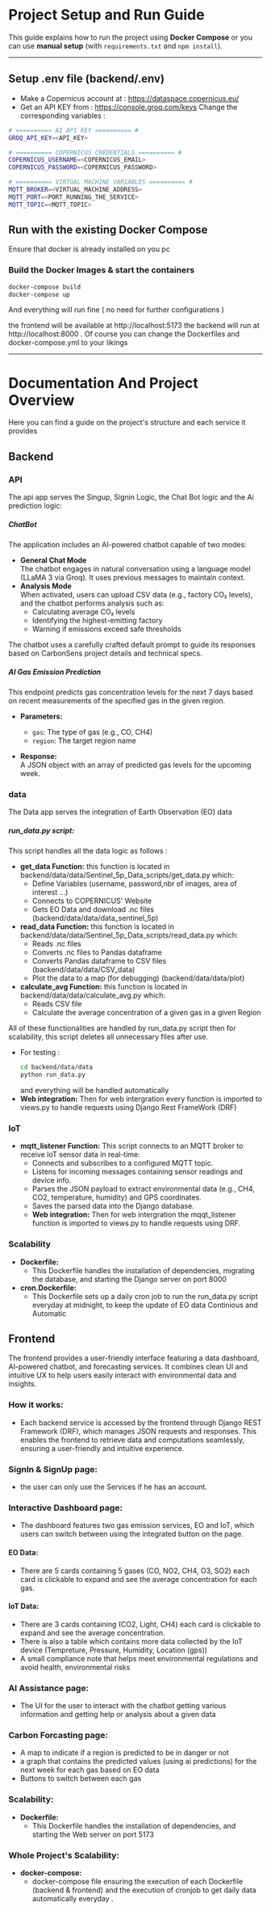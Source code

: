 # Project Setup and Run Guide

This guide explains how to run the project using **Docker Compose** or you can use **manual setup** (with `requirements.txt` and `npm install`).

---
##  Setup .env file (backend/.env)
  - Make a Copernicus account at : https://dataspace.copernicus.eu/
  - Get an API KEY from : https://console.groq.com/keys
Change the corresponding variables :
```bash
# ========== AI API KEY ========== #
GROQ_API_KEY=<API_KEY>

# ========== COPERNICUS CREDENTIALS ========== #
COPERNICUS_USERNAME=<COPERNICUS_EMAIL>
COPERNICUS_PASSWORD=<COPERNICUS_PASSWORD>

# ========== VIRTUAL MACHINE VARIABLES ========== #
MQTT_BROKER=<VIRTUAL_MACHINE_ADDRESS>
MQTT_PORT=<PORT_RUNNING_THE_SERVICE>
MQTT_TOPIC=<MQTT_TOPIC>
````

##  Run with  the existing Docker Compose 
Ensure that docker is already installed on you pc  

### Build the Docker Images & start the containers
```bash
docker-compose build
docker-compose up
```
And everything  will run fine ( no need for further configurations )

the frontend will be available at http://localhost:5173
the backend will run at http://localhost:8000 .
Of course you can change the Dockerfiles and docker-compose.yml to your likings

---
# Documentation And Project Overview

Here you can find a guide on the project's structure and each service it provides
## Backend

### API
The api app serves the Singup, Signin Logic, the Chat Bot logic and the Ai prediction logic:

##### ChatBot
The application includes an AI-powered chatbot capable of two modes:
- **General Chat Mode**  
  The chatbot engages in natural conversation using a language model (LLaMA 3 via Groq). It uses previous messages to maintain context.
- **Analysis Mode**  
  When activated, users can upload CSV data (e.g., factory CO₂ levels), and the chatbot performs analysis such as:
  - Calculating average CO₂ levels  
  - Identifying the highest-emitting factory  
  - Warning if emissions exceed safe thresholds
 
The chatbot uses a carefully crafted default prompt to guide its responses based on CarbonSens project details and technical specs.

##### AI Gas Emission Prediction
This endpoint predicts gas concentration levels for the next 7 days based on recent measurements of the specified gas in the given region.

- **Parameters:**  
  - `gas`: The type of gas (e.g., CO, CH4)  
  - `region`: The target region name  

- **Response:**  
A JSON object with an array of predicted gas levels for the upcoming week.
### data
The Data app serves the integration of Earth Observation (EO) data
##### run_data.py script:
This script handles all the data logic as follows :
- **get_data Function:**
this function is located in backend/data/data/Sentinel_5p_Data_scripts/get_data.py which:
  - Define Variables (username, password,nbr of images, area of interest ...)
  - Connects to COPERNICUS' Website
  - Gets EO Data and download .nc files (backend/data/data/data_sentinel_5p)
- **read_data Function:**
this function is located in backend/data/data/Sentinel_5p_Data_scripts/read_data.py which:
  - Reads .nc files
  - Converts .nc files to Pandas dataframe
  - Converts Pandas dataframe to CSV files (backend/data/data/CSV_data)
  - Plot the data to a map (for debugging) (backend/data/data/plot)
- **calculate_avg Function:**
this function is located in backend/data/data/calculate_avg.py which:
  - Reads CSV file
  - Calculate the average concentration of a given gas in a given Region
  
All of these functionalities are handled by run_data.py script then for scalability, this script deletes all unnecessary files after use.
  - For testing :
     ```bash
    cd backend/data/data
    python run_data.py
    ```
     and everything will be handled automatically
- **Web integration:**
  Then for web intergration every function is imported to views.py to handle requests using Django Rest FrameWork (DRF)
### IoT
- **mqtt_listener Function:**
This script connects to an MQTT broker to receive IoT sensor data in real-time:
  - Connects and subscribes to a configured MQTT topic.
  - Listens for incoming messages containing sensor readings and device info.
  - Parses the JSON payload to extract environmental data (e.g., CH4, CO2, temperature, humidity) and GPS coordinates.
  - Saves the parsed data into the Django database.
  - **Web integration:**
  Then for web intergration the mqqt_listener function is imported to views.py to handle requests using DRF.
### Scalability
- **Dockerfile:**
  - This Dockerfile handles the installation of dependencies, migrating the database, and starting the Django server on port 8000
- **cron.Dockerfile:**
  - This Dockerfile sets up a daily cron job to run the run_data.py script everyday at midnight, to keep the update of EO data Continious and Automatic

## Frontend
The frontend provides a user-friendly interface featuring a data dashboard, AI-powered chatbot, and forecasting services. It combines clean UI and intuitive UX to help users easily interact with environmental data and insights.

### How it works:
  - Each backend service is accessed by the frontend through Django REST Framework (DRF), which manages JSON requests and responses. This enables the frontend to retrieve data and computations seamlessly, ensuring a user-friendly and intuitive experience.
### SignIn & SignUp page:
  - the user can only use the Services if he has an account.
### Interactive Dashboard page:
  - The dashboard features two gas emission services, EO and IoT, which users can switch between using the integrated button on the page.
  #### EO Data:
  - There are 5 cards containing 5 gases (CO, NO2, CH4, O3, SO2) each card is clickable to expand and see the average concentration for each gas.
  #### IoT Data: 
  - There are 3 cards containing (CO2, Light, CH4) each card is clickable to expand and see the average concentration.
  - There is also  a table which contains more data collected by the IoT device (Tempreture, Pressure, Humidity, Location (gps))
  - A small compliance note that helps meet environmental regulations and avoid health, environmental risks

### AI Assistance page:
  -  The UI for the user to interact with the chatbot getting various information and getting help or analysis about a given data
### Carbon Forcasting page:
  -  A map to indicate if a region is predicted to be in danger or not
  -  a graph that contains the predicted values (using ai predictions) for the next week for each gas based on EO data
  -  Buttons to switch between each gas
### Scalability:
  - **Dockerfile:**
    - This Dockerfile handles the installation of dependencies, and starting the Web server on port 5173
     
### Whole Project's Scalability:
  - **docker-compose:**
    - docker-compose file ensuring the execution of each Dockerfile (backend & frontend) and the execution of cronjob to get daily data automatically everyday . 

